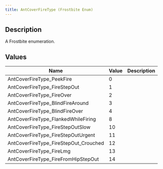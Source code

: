 ```yaml
---
title: AntCoverFireType (Frostbite Enum)
---
```

## Description

A Frostbite enumeration.

## Values

| Name                                    | Value | Description |
| --------------------------------------- | ----- | ----------- |
| AntCoverFireType\_PeekFire              | 0     |             |
| AntCoverFireType\_FireStepOut           | 1     |             |
| AntCoverFireType\_FireOver              | 2     |             |
| AntCoverFireType\_BlindFireAround       | 3     |             |
| AntCoverFireType\_BlindFireOver         | 4     |             |
| AntCoverFireType\_FlankedWhileFiring    | 8     |             |
| AntCoverFireType\_FireStepOutSlow       | 10    |             |
| AntCoverFireType\_FireStepOutUrgent     | 11    |             |
| AntCoverFireType\_FireStepOut\_Crouched | 12    |             |
| AntCoverFireType\_FireLmg               | 13    |             |
| AntCoverFireType\_FireFromHipStepOut    | 14    |             |
